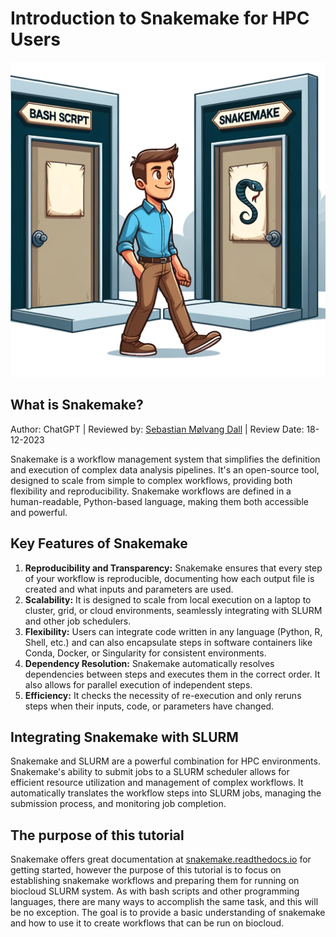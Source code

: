 # Introduction to Snakemake for HPC Users

![snake-img](media/bashvsnake.png)

## What is Snakemake?
<p>Author: ChatGPT  | Reviewed by: <a href="mailto:semoda@bio.aau.dk">Sebastian Mølvang Dall</a>    |   Review Date: 18-12-2023</p>
Snakemake is a workflow management system that simplifies the definition and execution of complex data analysis pipelines. It's an open-source tool, designed to scale from simple to complex workflows, providing both flexibility and reproducibility. Snakemake workflows are defined in a human-readable, Python-based language, making them both accessible and powerful.

## Key Features of Snakemake

1. **Reproducibility and Transparency:** Snakemake ensures that every step of your workflow is reproducible, documenting how each output file is created and what inputs and parameters are used.
2. **Scalability:** It is designed to scale from local execution on a laptop to cluster, grid, or cloud environments, seamlessly integrating with SLURM and other job schedulers.
3. **Flexibility:** Users can integrate code written in any language (Python, R, Shell, etc.) and can also encapsulate steps in software containers like Conda, Docker, or Singularity for consistent environments.
4. **Dependency Resolution:** Snakemake automatically resolves dependencies between steps and executes them in the correct order. It also allows for parallel execution of independent steps.
5. **Efficiency:** It checks the necessity of re-execution and only reruns steps when their inputs, code, or parameters have changed.

## Integrating Snakemake with SLURM

Snakemake and SLURM are a powerful combination for HPC environments. Snakemake's ability to submit jobs to a SLURM scheduler allows for efficient resource utilization and management of complex workflows. It automatically translates the workflow steps into SLURM jobs, managing the submission process, and monitoring job completion.

## The purpose of this tutorial

Snakemake offers great documentation at [snakemake.readthedocs.io](https://snakemake.readthedocs.io/en/stable/) for getting started, however the purpose of this tutorial is to focus on establishing snakemake workflows and preparing them for running on biocloud SLURM system. As with bash scripts and other programming languages, there are many ways to accomplish the same task, and this will be no exception. The goal is to provide a basic understanding of snakemake and how to use it to create workflows that can be run on biocloud.
